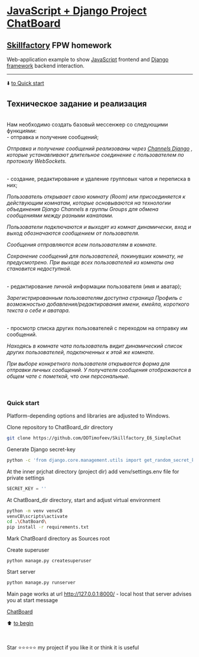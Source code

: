 # [JavaScript + Django Project ChatBoard](http://127.0.0.1:8000/accounts/login/)
## [Skillfactory](https://skillfactory.ru) FPW homework

Web-application example to show [JavaScript](https://devdocs.io/javascript/) frontend and [Django framework](https://docs.djangoproject.com/en/4.1/intro/install/) backend interaction.
<hr>
<p> </p>

:arrow_down: [to Quick start](README.md#Quick-start)

<p> </p>

## Техническое задание и реализация  
<br>
Нам необходимо создать базовый мессенжер со следующими функциями:
<br>
- отправка и получение сообщений;

*Отправка и получение сообщений реализованы через [Channels Django](https://channels.readthedocs.io/en/stable/introduction.html) , которые устанавливают длительное соединение с пользователем по протоколу WebSockets.*

<br>
- создание, редактирование и удаление групповых чатов и переписка в них;

*Пользователь открывает свою комнату (Room) или присоединяется к действующим комнатам, которые основываются на технологии объединения Django Channels в группы Groups для обмена сообщениями между разными каналами.*

*Пользователи подключаются и выходят из комнат динамически, вход и выход обозначаются сообщением от пользователя.*

*Сообщения отправляются всем пользователям в комнате.*

*Сохранение сообщений для пользователей, покинувших комнату, не предусмотрено. При выходе всех пользователей из комнаты она становится недоступной.*

<br>
- редактирование личной информации пользователя (имя и аватар);

*Зарегистрированным пользователям доступна страница Профиль с возможностью добавления/редактирования имени, емейла, короткого текста о себе и аватара.*

<br>
- просмотр списка других пользователей с переходом на отправку им сообщений.

*Находясь в комнате чата пользователь видит динамический список других пользователей, подключенных к этой же комнате.*

*При выборе конкретного пользователя открывается форма для отправки личных сообщений. У получателя сообщения отображаются в общем чате с пометкой, что они персональные.*

<br>

### Quick start

Platform-depending options and libraries are adjusted to Windows.

Clone repository to ChatBoard_dir directory
```bash
git clone https://github.com/DDTimofeev/Skillfactory_E6_SimpleChat
```

Generate Django secret-key
```bash
python -c 'from django.core.management.utils import get_random_secret_key; print(get_random_secret_key())'
```

At the inner prjchat directory (project dir) add venv/settings.env file for private settings 
```python
SECRET_KEY = ''
```  

At ChatBoard_dir directory, start and adjust virtual environment
```bash
python -m venv venvCB
venvCB\scripts\activate
cd .\ChatBoard\ 
pip install -r requirements.txt
```

Mark ChatBoard directory as Sources root

Create superuser
```
python manage.py createsuperuser
``` 

Start server
```bash
python manage.py runserver
```

Main page works at url http://127.0.0.1:8000/ - local host that server advises you at start message

[ChatBoard](http://127.0.0.1:8000/)
<p> </p>
<p> </p>

:arrow_up: [to begin](README.md#Техническое-задание-и-реализация)

<br><br>
Star ⭐️⭐️⭐️⭐️️⭐️ my project if you like it or think it is useful
